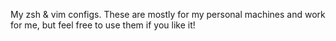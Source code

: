 My zsh & vim configs.
These are mostly for my personal machines and work for me, but feel free to use them if you like it!
